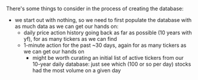 There's some things to consider in the process of creating the database:

-   we start out with nothing, so we need to first populate the database with as much data as we can get our hands on:
    -   daily price action history going back as far as possible (10 years with yf), for as many tickers as we can find
    -   1-minute action for the past ~30 days, again for as many tickers as we can get our hands on
        -   might be worth curating an initial list of active tickers from our 10-year daily database: just see which (100 or so per day) stocks had the most volume on a given day
